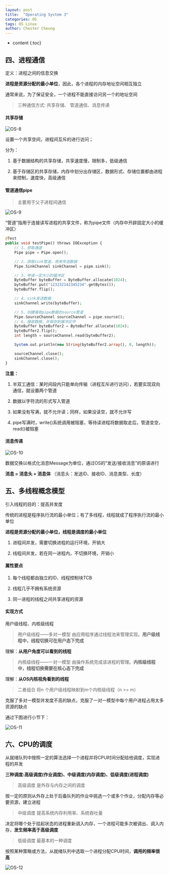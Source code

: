 ```yaml
---
layout: post
title:  "Operating System 3"
categories: OS
tags: OS Linux
author: Chester Cheung
---
```


* content
{:toc}

## 四、进程通信

定义：进程之间的信息交换

**进程是资源分配的最小单位**，因此，各个进程的内存地址空间相互独立

通常来说，为了保证安全，一个进程不能直接访问另一个的地址空间

> 三种通信方式: 共享存储、 管道通信、消息传递









#### 共享存储

![OS-8](https://zhychestercheung.github.io/photos/OS-8.png)

设置一个共享空间，进程间互斥的进行访问；

分为：
1. 基于数据结构的共享存储，共享速度慢，限制多，低级通信

2. 基于存储区的共享存储，内存中划分出存储区，数据形式、存储位置都由进程来控制，速度快，高级通信

#### 管道通信pipe

> 主要用于父子进程间通信

![OS-9](https://zhychestercheung.github.io/photos/OS-9.png)

“管道”指用于连接读写进程的共享文件，称为pipe文件（内存中开辟固定大小的缓冲区）

```php
@Test
public void testPipe() throws IOException {
    // 1、获取通道
    Pipe pipe = Pipe.open();

    // 2、获取sink管道，用来传送数据
    Pipe.SinkChannel sinkChannel = pipe.sink();

    // 3、申请一定大小的缓冲区
    ByteBuffer byteBuffer = ByteBuffer.allocate(1024);
    byteBuffer.put("123232142345234".getBytes());
    byteBuffer.flip();

    // 4、sink发送数据
    sinkChannel.write(byteBuffer);

    // 5、创建接收pipe数据的source管道
    Pipe.SourceChannel sourceChannel = pipe.source();
    // 6、接收数据，并保存到缓冲区中
    ByteBuffer byteBuffer2 = ByteBuffer.allocate(1024);
    byteBuffer2.flip();
    int length = sourceChannel.read(byteBuffer2);

    System.out.println(new String(byteBuffer2.array(), 0, length));

    sourceChannel.close();
    sinkChannel.close();
}
```

**注意：**

1. 半双工通信：某时间段内只能单向传输（进程互斥进行访问），若要实现双向通信，就设置两个管道

2. 数据以字符流的形式写入管道

3. 如果没有写满，就不允许读；同样，如果没读空，就不允许写

4. pipe写满时，write()系统调用被阻塞，等待读进程将数据取走后，管道变空，read()被阻塞

#### 消息传递

![OS-10](https://zhychestercheung.github.io/photos/OS-10.png)

数据交换以格式化消息Message为单位，通过OS的“发送/接收消息”的原语进行

**消息 = 消息头 + 消息体**
（消息头：发送ID、接收ID、消息类型、长度）

## 五、多线程概念模型

引入线程的目的：提高并发度

传统的进程是程序执行流的最小单位；有了多线程，线程就成了程序执行流的最小单位

**进程是资源分配的最小单位，线程是调度的最小单位**

1. 进程间并发，需要切换进程的运行环境，开销大

2. 线程间并发，若在同一进程内，不切换环境，开销小

#### 属性要点

1. 每个线程都由独立的ID、线程控制块TCB

2. 线程几乎不拥有系统资源

3. 同一进程的线程之间共享进程的资源

#### 实现方式

用户级线程、内核级线程

> 用户级线程——多对一模型
由应用程序通过线程池来管理实现。**用户级线程中，线程切换可在用户态下完成**

理解：**从用户角度可以看到的线程**

> 内核级线程——一对一模型
由操作系统完成该进程的管理。**内核级线程中，线程切换需要在核心态下完成**

理解：**从OS内核视角看到的线程**

> 二者组合
将n 个用户级线程映射到m个内核级线程（n >= m）

克服了多对一模型并发度不高的缺点，克服了一对一模型中每个用户进程占用太多资源的缺点

通过下图进行小节下：

![OS-11](https://zhychestercheung.github.io/photos/OS-11.png)

## 六、CPU的调度

从就绪队列中按照一定的算法选择一个进程并将CPU时间分配给他调度，实现进程的并发

**三种调度:高级调度(作业调度)、中级调度(内存调度)、低级调度(进程调度)**

> 高级调度
是外存与内存之间的调度

按一定的原则从外存上处于后备队列的作业中挑选一个或多个作业，分配内存等必要资源，建立进程

> 中级调度
提高系统内存利用率、系统吞吐量

决定将哪个处于挂起状态的进程重新调入内存，一个进程可能多次被调出、调入内存，**发生频率高于高级调度**

> 低级调度
最基本的一种调度

按照某种策略或方法，从就绪队列中选取一个进程分配CPU时间，**调用的频率很高**

![OS-12](https://zhychestercheung.github.io/photos/OS-12.png)

